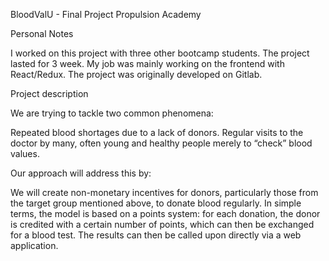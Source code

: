 BloodValU - Final Project Propulsion Academy

Personal Notes

I worked on this project with three other bootcamp students. The project lasted for 3 week. 
My job was mainly working on the frontend with React/Redux. The project was originally developed on Gitlab.

Project description

We are trying to tackle two common phenomena:

Repeated blood shortages due to a lack of donors.
Regular visits to the doctor by many, often young and healthy people merely to
“check” blood values.

Our approach will address this by:

We will create non-monetary incentives for donors, particularly those from the target
group mentioned above, to donate blood regularly. In simple terms, the model is
based on a points system: for each donation, the donor is credited with a certain
number of points, which can then be exchanged for a blood test. The results can
then be called upon directly via a web application.

